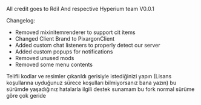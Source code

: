 


All credit goes to Rdil And respective Hyperium team 
V0.0.1

Changelog:
- Removed mixinitemrenderer to support cit items
- Changed Client Brand to PixargonClient
- Added custom chat listeners to properly detect our server
- Added custom popups for notifications
- Removed unused mods 
- Removed some menu contents



Telifli kodlar ve resimler çıkarıldı gerisiyle istediğinizi yapın (Lisans koşullarına uyduğunuz sürece koşulları bilmiyorsanız bana yazın)
bu sürümde yaşadığınız hatalarla ilgili destek sunamam bu fork normal sürüme göre çok geride 
